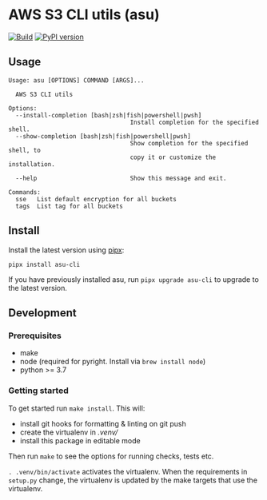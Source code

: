 # AWS S3 CLI utils (asu)

[![Build](https://github.com/tekumara/asu/actions/workflows/build.yml/badge.svg)](https://github.com/tekumara/asu/actions/workflows/build.yml)
[![PyPI version](https://badge.fury.io/py/asu-cli.svg)](https://pypi.org/project/asu-cli/)

## Usage

```
Usage: asu [OPTIONS] COMMAND [ARGS]...

  AWS S3 CLI utils

Options:
  --install-completion [bash|zsh|fish|powershell|pwsh]
                                  Install completion for the specified shell.
  --show-completion [bash|zsh|fish|powershell|pwsh]
                                  Show completion for the specified shell, to
                                  copy it or customize the installation.

  --help                          Show this message and exit.

Commands:
  sse   List default encryption for all buckets
  tags  List tag for all buckets
```

## Install

Install the latest version using [pipx](https://github.com/pipxproject/pipx):

```
pipx install asu-cli
```

If you have previously installed asu, run `pipx upgrade asu-cli` to upgrade to the latest version.

## Development

### Prerequisites

- make
- node (required for pyright. Install via `brew install node`)
- python >= 3.7

### Getting started

To get started run `make install`. This will:

- install git hooks for formatting & linting on git push
- create the virtualenv in _.venv/_
- install this package in editable mode

Then run `make` to see the options for running checks, tests etc.

`. .venv/bin/activate` activates the virtualenv. When the requirements in `setup.py` change, the virtualenv is updated by the make targets that use the virtualenv.
